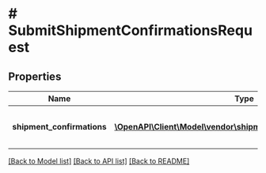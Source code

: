 # # SubmitShipmentConfirmationsRequest

## Properties

Name | Type | Description | Notes
------------ | ------------- | ------------- | -------------
**shipment_confirmations** | [**\OpenAPI\Client\Model\vendor\shipments\ShipmentConfirmation[]**](ShipmentConfirmation.md) | A list of one or more shipment confirmations. | [optional]

[[Back to Model list]](../../README.md#models) [[Back to API list]](../../README.md#endpoints) [[Back to README]](../../README.md)
